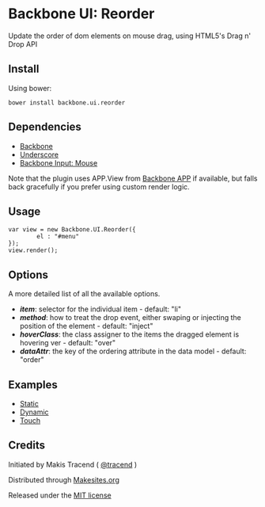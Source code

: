 # Backbone UI: Reorder

Update the order of dom elements on mouse drag, using HTML5's Drag n' Drop API

## Install

Using bower:
```
bower install backbone.ui.reorder
```

## Dependencies

* [Backbone](http://backbonejs.org/)
* [Underscore](http://underscorejs.org/)
* [Backbone Input: Mouse](http://github.com/backbone-input/mouse)

Note that the plugin uses APP.View from [Backbone APP](http://github.com/makesites/backbone-app) if available, but falls back gracefully if you prefer using custom render logic.


## Usage

```
var view = new Backbone.UI.Reorder({
		el : "#menu"
});
view.render();
```


## Options

A more detailed list of all the available options.

* ***item***: selector for the individual item - default: "li"
* ***method***: how to treat the drop event, either swaping or injecting the position of the element  - default: "inject"
* ***hoverClass***: the class assigner to the items the dragged element is hovering ver - default: "over"
* ***dataAttr***: the key of the ordering attribute in the data model - default: "order"


## Examples

* [Static](http://rawgit.com/backbone-ui/reorder/master/examples/static.html)
* [Dynamic](http://rawgit.com/backbone-ui/reorder/master/examples/dynamic.html)
* [Touch](http://rawgit.com/backbone-ui/reorder/master/examples/touch.html)


## Credits

Initiated by Makis Tracend ( [@tracend](http://github.com/tracend) )

Distributed through [Makesites.org](http://makesites.org/)

Released under the [MIT license](http://makesites.org/licenses/MIT)
